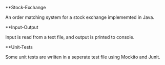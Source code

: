 **Stock-Exchange

An order matching system for a stock exchange implememted in Java.

**Input-Output

Input is read from a text file, and output is printed to console.


**Unit-Tests

Some unit tests are wriiten in a seperate test file using Mockito and Junit.

